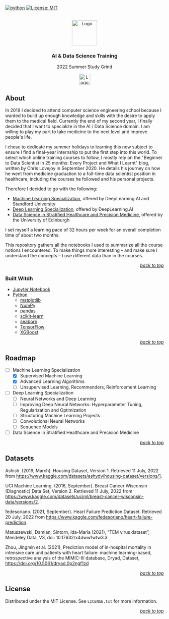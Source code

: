 <div id="top"></div>

<!-- PROJECT SHIELDS -->

[![python](https://badges.aleen42.com/src/python.svg)](https://www.python.org/)
[![License: MIT](https://img.shields.io/badge/License-MIT-yellow.svg)](https://opensource.org/licenses/MIT)

<!-- PROJECT LOGO -->

<br />

<div align="center">
    <a href="https://github.com/Eccsx/Machine-Learning-Specialization">
        <img src="https://about.coursera.org/static/blueCoursera-646f855eae3d677239ea9db93d6c9e17.svg" alt="Logo" height="80">
    </a>
    <h3 align="center">AI & Data Science Training</h3>
    <p align="center">
        2022 Summer Study Grind
    </p>
    <a href="https://jupyter.org/">
        <img src="https://raw.githubusercontent.com/jupyter/design/master/Powered%20by%20Jupyter/Rectangle/poweredbyjupyter-rec-darkbg.svg" alt="Logo" height="35">
    </a>
</div>

<!-- ABOUT THE PROJECT -->

## About


In 2019 I decided to attend computer science engineering school because I wanted to build up enough knowledge and skills with the desire to apply them to the medical field. Currently the end of my second year, I finally decided that I want to specialize in the AI / Data Science domain. I am willing to play my part to take medicine to the next level and improve people's life.

I chose to dedicate my summer holidays to learning this new subject to ensure I find a final-year internship to put the first step into this world. To select which online training courses to follow, I mostly rely on the "Beginner to Data Scientist in 25 months: Every Project and What I Learnt" blog, written by Chris Lovejoy in September 2020. He details his journey on how he went from medicine graduation to a full-time data scientist position in healthcare, including the courses he followed and his personal projects.

Therefore I decided to go with the following:

- [Machine Learning Specialization](https://www.coursera.org/specializations/machine-learning-introduction), offered by DeepLearning.AI and Standford University
- [Deep Learning Specialization](https://www.coursera.org/specializations/deep-learning), offered by DeepLearning.AI
- [Data Science in Stratified Healthcare and Precision Medicine](https://www.coursera.org/learn/datascimed), offered by the University of Edinburgh

I set myself a learning pace of 32 hours per week for an overall completion time of about two months.

This repository gathers all the notebooks I used to summarize all the course notions I encountered. To make things more interesting &ndash; and make sure I understand the concepts &ndash; I use different data than in the courses.

<p align="right"><a href="#top"><i>back to top</i></a></p>

### Built Witdh

- [Jupyter Notebook](https://jupyter.org/)
- [Python](https://www.python.org/)
	+ [matplotlib](https://matplotlib.org/)
	+ [NumPy](https://numpy.org/)
  	+ [pandas](https://pandas.pydata.org/)
  	+ [scikit-learn](https://scikit-learn.org/stable/index.html)
  	+ [seaborn](https:/seaborn.pydata.org/)
  	+ [TensorFlow](https://www.tensorflow.org/)
  	+ [XGBoost](https://xgboost.ai/)

<p align="right"><a href="#top"><i>back to top</i></a></p>

<!-- ROADMAP -->

## Roadmap

- [ ] Machine Learning Specialization
	+ [x] Supervised Machine Learning
	+ [X] Advanced Learning Algorithms
	+ [ ] Unsupervised Learning, Recommenders, Reinforcement Learning
- [ ] Deep Learning Specialization
	+ [ ] Neural Networks and Deep Learning
	+ [ ] Improving Deep Neural Networks: Hyperparameter Tuning, Regularization and Optimization
	+ [ ] Structuring Machine Learning Projects
	+ [ ] Convolutional Neural Networks
	+ [ ] Sequence Models
- [ ] Data Science in Stratified Healthcare and Precision Medicine

<p align="right"><a href="#top"><i>back to top</i></a></p>

<!-- DATASETS -->

## Datasets

Ashish. (2019, March). Housing Dataset, Version 1. Retrieved 11 July, 2022 from https://www.kaggle.com/datasets/ashydv/housing-dataset/versions/1.

UCI Machine Learning. (2016, September). Breast Cancer Wisconsin (Diagnostic) Data Set, Version 2. Retrieved 11 July, 2022 from https://www.kaggle.com/datasets/uciml/breast-cancer-wisconsin-data/versions/2.

fedesoriano. (2021, September). Heart Failure Prediction Dataset. Retrieved 20 July, 2022 from https://www.kaggle.com/fedesoriano/heart-failure-prediction.

Matuszewski, Damian; Sintorn, Ida-Maria (2021), “TEM virus dataset”, Mendeley Data, V3, doi: 10.17632/x4dwwfwtw3.3

Zhou, Jingmin et al. (2021), Prediction model of in-hospital mortality in intensive care unit patients with heart failure: machine learning-based, retrospective analysis of the MIMIC-III database, Dryad, Dataset, https://doi.org/10.5061/dryad.0p2ngf1zd

<p align="right"><a href="#top"><i>back to top</i></a></p>

<!-- LICENSE -->

## License

Distributed under the MIT License. See `LICENSE.txt` for more information.

<p align="right"><a href="#top"><i>back to top</i></a></p>